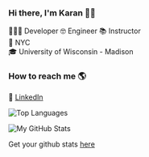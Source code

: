 ### Hi there, I'm Karan 👋🏽

🧑🏽‍💻        Developer 🤓 Engineer 📚 Instructor <br>
🗽        NYC <br>
🎓        University of Wisconsin - Madison

### How to reach me 🌎

🔗 [LinkedIn](https://linkedin.com/in/karanaditya993) <br>

![Top Languages](https://github-readme-stats.vercel.app/api/top-langs/?username=karanaditya993&layout=compact&theme=prussian&hide_border=true)

![My GitHub Stats](https://github-readme-stats.vercel.app/api?username=karanaditya993&show_icons=true&hide_border=true&hide=stars&count_private=true&theme=prussian)

Get your github stats [here](https://github.com/anuraghazra/github-readme-stats)
